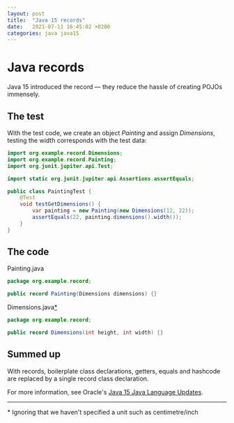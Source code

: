 ```yaml
---
layout: post
title:  "Java 15 records"
date:   2021-07-11 16:45:02 +0200
categories: java java15
---
```

# Java records
Java 15 introduced the record — they reduce the hassle of creating POJOs immensely.

## The test
With the test code, we create an object _Painting_ and assign _Dimensions_, testing the width corresponds with the test data:

```java
import org.example.record.Dimensions;
import org.example.record.Painting;
import org.junit.jupiter.api.Test;

import static org.junit.jupiter.api.Assertions.assertEquals;

public class PaintingTest {
    @Test
    void testGetDimensions() {
        var painting = new Painting(new Dimensions(12, 22));
        assertEquals(22, painting.dimensions().width());
    }
}

```

## The code

Painting.java
```java
package org.example.record;

public record Painting(Dimensions dimensions) {}

```

Dimensions.java[*](#clarification)
```java
package org.example.record;

public record Dimensions(int height, int width) {}

```
## Summed up
With records, boilerplate class declarations, getters, equals and hashcode are replaced by a single record class declaration.

For more information, see Oracle's [Java 15 Java Language Updates](https://docs.oracle.com/en/java/javase/15/language/records.html).

---
<a href="clarification"></a>* Ignoring that we haven't specified a unit such as centimetre/inch
